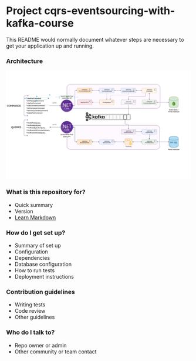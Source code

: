 # Project cqrs-eventsourcing-with-kafka-course

This README would normally document whatever steps are necessary to get your application up and running.

### Architecture

![This is an image](./assets/architecture-post-social-media-udemy-course.png)

### What is this repository for?

- Quick summary
- Version
- [Learn Markdown](https://bitbucket.org/tutorials/markdowndemo)

### How do I get set up?

- Summary of set up
- Configuration
- Dependencies
- Database configuration
- How to run tests
- Deployment instructions

### Contribution guidelines

- Writing tests
- Code review
- Other guidelines

### Who do I talk to?

- Repo owner or admin
- Other community or team contact
